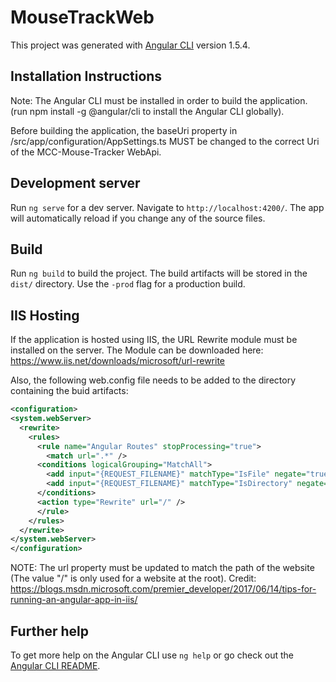 
# MouseTrackWeb

This project was generated with [Angular CLI](https://github.com/angular/angular-cli) version 1.5.4.

## Installation Instructions

Note: The Angular CLI must be installed in order to build the application. (run npm install -g @angular/cli to install the Angular CLI globally).

Before building the application, the baseUri property in /src/app/configuration/AppSettings.ts MUST be changed to the correct Uri of the MCC-Mouse-Tracker WebApi.

## Development server

Run `ng serve` for a dev server. Navigate to `http://localhost:4200/`. The app will automatically reload if you change any of the source files.

## Build

Run `ng build` to build the project. The build artifacts will be stored in the `dist/` directory. Use the `-prod` flag for a production build.

## IIS Hosting

If the application is hosted using IIS, the URL Rewrite module must be installed on the server. The Module can be downloaded here: https://www.iis.net/downloads/microsoft/url-rewrite

Also, the following web.config file needs to be added to the directory containing the buid artifacts: 

```xml
<configuration>
<system.webServer>
  <rewrite>
    <rules>
      <rule name="Angular Routes" stopProcessing="true">
        <match url=".*" />
	  <conditions logicalGrouping="MatchAll">
	    <add input="{REQUEST_FILENAME}" matchType="IsFile" negate="true" />
	    <add input="{REQUEST_FILENAME}" matchType="IsDirectory" negate="true" />
	  </conditions>
	  <action type="Rewrite" url="/" />
      </rule>
    </rules>
  </rewrite>
</system.webServer>
</configuration>
```
NOTE: The url property must be updated to match the path of the website (The value "/" is only used for a website at the root).
Credit: https://blogs.msdn.microsoft.com/premier_developer/2017/06/14/tips-for-running-an-angular-app-in-iis/
## Further help

To get more help on the Angular CLI use `ng help` or go check out the [Angular CLI README](https://github.com/angular/angular-cli/blob/master/README.md).
